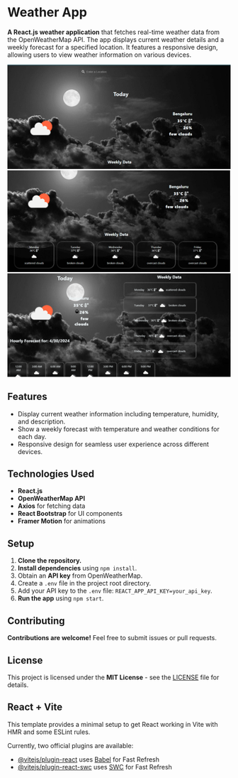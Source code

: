 # Weather App

**A React.js weather application** that fetches real-time weather data from the OpenWeatherMap API. The app displays current weather details and a weekly forecast for a specified location. It features a responsive design, allowing users to view weather information on various devices.

![home-page](https://github.com/Nasreena847/Weather-Forecast/blob/main/src/images/Screenshot%20(52).png)
![](https://github.com/Nasreena847/Weather-Forecast/blob/main/src/images/Screenshot%20(53).png)
![](https://github.com/Nasreena847/Weather-Forecast/blob/main/src/images/Screenshot%20(54).png)

## Features

- Display current weather information including temperature, humidity, and description.
- Show a weekly forecast with temperature and weather conditions for each day.
- Responsive design for seamless user experience across different devices.

## Technologies Used

- **React.js**
- **OpenWeatherMap API**
- **Axios** for fetching data
- **React Bootstrap** for UI components
- **Framer Motion** for animations

## Setup

1. **Clone the repository.**
2. **Install dependencies** using `npm install`.
3. Obtain an **API key** from OpenWeatherMap.
4. Create a `.env` file in the project root directory.
5. Add your API key to the `.env` file: `REACT_APP_API_KEY=your_api_key`.
6. **Run the app** using `npm start`.

## Contributing

**Contributions are welcome!** Feel free to submit issues or pull requests.

## License

This project is licensed under the **MIT License** - see the [LICENSE](LICENSE) file for details.

## React + Vite

This template provides a minimal setup to get React working in Vite with HMR and some ESLint rules.

Currently, two official plugins are available:

- [@vitejs/plugin-react](https://github.com/vitejs/vite-plugin-react/blob/main/packages/plugin-react/README.md) uses [Babel](https://babeljs.io/) for Fast Refresh
- [@vitejs/plugin-react-swc](https://github.com/vitejs/vite-plugin-react-swc) uses [SWC](https://swc.rs/) for Fast Refresh
